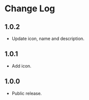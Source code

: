 # Change Log

## 1.0.2
  - Update icon, name and description.
  
## 1.0.1
  - Add icon.
  
## 1.0.0
  - Public release.
